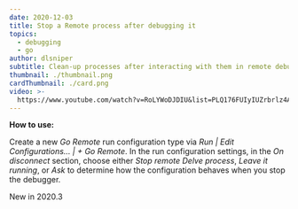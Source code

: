 ```yaml
---
date: 2020-12-03
title: Stop a Remote process after debugging it
topics:
  - debugging
  - go
author: dlsniper
subtitle: Clean-up processes after interacting with them in remote debugging scenarios
thumbnail: ./thumbnail.png
cardThumbnail: ./card.png
video: >-
  https://www.youtube.com/watch?v=RoLYWoDJDIU&list=PLQ176FUIyIUZrbrlz4AY1V8VzBJKZyVlW&index=147
---
```


**How to use:**

Create a new _Go Remote_ run configuration type via _Run | Edit Configurations... | + Go Remote_. In the run configuration settings, in the _On disconnect_ section, choose either _Stop remote Delve process_, _Leave it running_, or _Ask_ to determine how the configuration behaves when you stop the debugger.

<span class="tag is-rounded">New in 2020.3</span>
